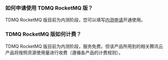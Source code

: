 ### 如何申请使用 TDMQ RocketMQ 版？
TDMQ RocketMQ 版目前为内测阶段，您可以填写[内测申请](https://cloud.tencent.com/apply/p/5xrtbo1ntj2)开通使用。

### TDMQ RocketMQ 版如何计费？
TDMQ RocketMQ 版目前为内测阶段，服务免费。但该产品所用到的相关腾讯云产品将按照资源使用量进行收费（遵循各产品的计费规则）。

